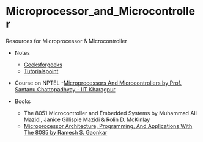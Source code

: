 # Microprocessor_and_Microcontroller
Resources for Microprocessor & Microcontroller

- Notes
  - [Geeksforgeeks](https://www.geeksforgeeks.org/microprocessor-tutorials/)
  - [Tutorialspoint](https://www.tutorialspoint.com/microprocessor/index.htm)
  
- Course on NPTEL
  -[Microprocessors And Microcontrollers by Prof. Santanu Chattopadhyay - IIT Kharagpur](https://nptel.ac.in/courses/108/105/108105102/)
  
- Books
  - The 8051 Microcontroller and Embedded Systems by Muhammad Ali Mazidi, Janice Gillispie Mazidi & Rolin D. McKinlay
  - [Microprocessor Architecture, Programming, And Applications With The 8085 by Ramesh S. Gaonkar](https://www.academia.edu/31736611/The_8051_Microcontroller_and_Embedded_Systems_Mazidi_pdf)
